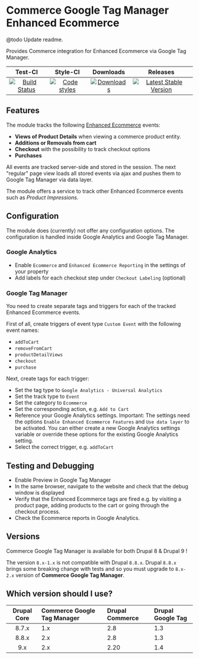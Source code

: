 # Commerce Google Tag Manager Enhanced Ecommerce

@todo Update readme.

Provides Commerce integration for Enhanced Ecommerce via Google Tag Manager.

|       Test-CI        |        Style-CI         |        Downloads        |         Releases         |
|:----------------------:|:-----------------------:|:-----------------------:|:------------------------:|
| [![Build Status](https://github.com/gridonic/commerce_google_tag_manager/actions/workflows/ci.yml/badge.svg)](https://github.com/gridonic/commerce_google_tag_manager/actions/workflows/ci.yml) | [![Code styles](https://github.com/gridonic/commerce_google_tag_manager/actions/workflows/styles.yml/badge.svg)](https://github.com/gridonic/commerce_google_tag_manager/actions/workflows/styles.yml) | [![Downloads](https://img.shields.io/badge/downloads-8.x--2.0-green.svg?style=flat-square)](https://ftp.drupal.org/files/projects/commerce_google_tag_manager-8.x-2.x-dev.tar.gz) | [![Latest Stable Version](https://img.shields.io/badge/release-v2.0-blue.svg?style=flat-square)](https://www.drupal.org/project/commerce_google_tag_manager/releases) |

## Features

The module tracks the following [Enhanced Ecommerce](https://developers.google.com/tag-manager/enhanced-ecommerce)
events:

* **Views of Product Details** when viewing a commerce product entity.
* **Additions or Removals from cart**
* **Checkout** with the possibility to track checkout options
* **Purchases**

All events are tracked server-side and stored in the session. The next "regular" page view
loads all stored events via ajax and pushes them to Google Tag Manager via data layer.

The module offers a service to track other Enhanced Ecommerce events such as _Product Impressions_.

## Configuration

The module does (currently) not offer any configuration options. The configuration is
handled inside Google Analytics and Google Tag Manager.

### Google Analytics

* Enable `Ecommerce` and `Enhanced Ecommerce Reporting` in the settings of your property
* Add labels for each checkout step under `Checkout Labeling` (optional)

### Google Tag Manager

You need to create separate tags and triggers for each of the tracked Enhanced Ecommerce events.

First of all, create triggers of event type `Custom Event` with the following event
names:

* `addToCart`
* `removeFromCart`
* `productDetailViews`
* `checkout`
* `purchase`

Next, create tags for each trigger:

* Set the tag type to `Google Analytics - Universal Analytics`
* Set the track type to `Event`
* Set the category to `Ecommerce`
* Set the corresponding action, e.g. `Add to Cart`
* Reference your Google Analytics settings.
Important: The settings need the options `Enable Enhanced Ecommerce Features` and `Use data layer`
to be activated. You can either create a new Google Analytics settings variable or override these
options for the existing Google Analytics setting.
* Select the correct trigger, e.g. `addToCart`

## Testing and Debugging

* Enable Preview in Google Tag Manager
* In the same browser, navigate to the website and check that the debug window is displayed
* Verify that the Enhanced Ecommerce tags are fired e.g. by visiting a product page, adding
products to the cart or going through the checkout process.
* Check the Ecommerce reports in Google Analytics.

## Versions

Commerce Google Tag Manager is available for both Drupal 8 & Drupal 9 !

The version `8.x-1.x` is not compatible with Drupal `8.8.x`.
Drupal `8.8.x` brings some breaking change with tests and so you
must upgrade to `8.x-2.x` version of **Commerce Google Tag Manager**.

## Which version should I use?

|Drupal Core|Commerce Google Tag Manager|Drupal Commerce|Drupal Google Tag|
|:---------:|:-----|:--------------|:--------------|
|8.7.x      |1.x   |2.8            |1.3            |
|8.8.x      |2.x   |2.8            |1.3            |
|9.x        |2.x   |2.20           |1.4           |
